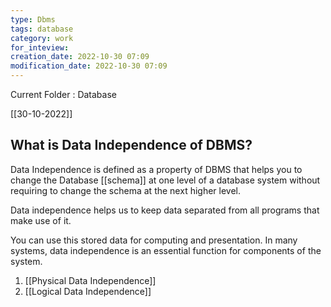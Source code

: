 ```yaml
---
type: Dbms
tags: database
category: work
for_inteview: 
creation_date: 2022-10-30 07:09
modification_date: 2022-10-30 07:09
---
```


  
Current Folder : Database




[[30-10-2022]]

## What is Data Independence of DBMS?

Data Independence is defined as a property of DBMS that helps you to change the Database [[schema]] at one level of a database system without requiring to change the schema at the next higher level.

Data independence helps us to keep data separated from all programs that make use of it.

You can use this stored data for computing and presentation. In many systems, data independence is an essential function for components of the system.




1. [[Physical Data Independence]]
2. [[Logical Data Independence]]


